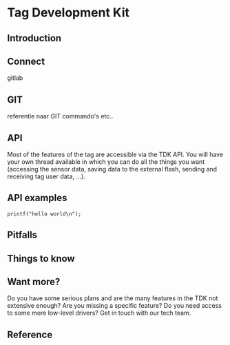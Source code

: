 # Tag Development Kit

## Introduction


## Connect
gitlab

## GIT
referentie naar GIT commando's etc..

## API
Most of the features of the tag are accessible via the TDK API. You will have your own thread available in which you can do all the things you want (accessing the sensor data, saving data to the external flash, sending and receiving tag user data, ...).

## API examples
```
printf("hello world\n");
```

## Pitfalls

## Things to know

## Want more?
Do you have some serious plans and are the many features in the TDK not extensive enough? Are you missing a specific feature? Do you need access to some more low-level drivers? Get in touch with our tech team.

## Reference